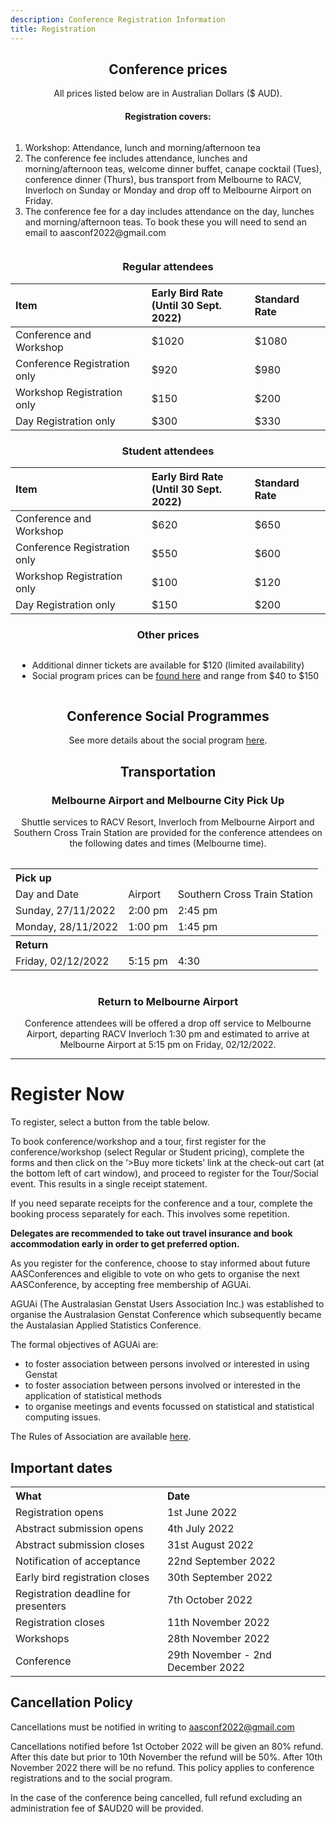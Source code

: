 ```yaml
---
description: Conference Registration Information
title: Registration
---
```


<div class="container" style="text-align:center">
<h2>Conference prices</h2>
All prices listed below are in Australian Dollars ($ AUD).


<h4>Registration covers:</h4>
<div style="text-align:left; display: inline-block;">
<ol>
<li>Workshop:  Attendance, lunch and morning/afternoon tea</li>
<li>The conference fee includes attendance, lunches and morning/afternoon teas, welcome dinner buffet, canape cocktail (Tues), conference dinner (Thurs), bus transport from Melbourne to RACV, Inverloch on Sunday or Monday and drop off to Melbourne Airport on Friday.</li>
<li>The conference fee for a day includes attendance on the day, lunches and morning/afternoon teas.  To book these you will need to send an email to aasconf2022@gmail.com</li>
</ol>
</div>

<h3>Regular attendees</h3>
<table style="margin:auto;text-align:left;">
<thead>
  <tr>
    <th>Item</th>
    <th>Early Bird Rate<br>(Until 30 Sept. 2022)</th>
    <th>Standard Rate</th>
  </tr>
</thead>
<tbody>
  <tr>
    <td>Conference and Workshop<br></td>
    <td>$1020</td>
    <td>$1080</td>
  </tr>
  <tr>
    <td>Conference Registration only</td>
    <td>$920</td>
    <td>$980</td>
  </tr>
  <tr>
    <td>Workshop Registration only</td>
    <td>$150</td>
    <td>$200</td>
  </tr>
  <tr>
    <td>Day Registration only</td>
    <td>$300</td>
    <td>$330</td>
  </tr>
</tbody>
</table>


<h3>Student attendees</h3>
<table style="margin:auto;text-align:left;">
<thead>
  <tr>
    <th>Item</th>
    <th>Early Bird Rate<br>(Until 30 Sept. 2022)</th>
    <th>Standard Rate</th>
  </tr>
</thead>
<tbody>
  <tr>
    <td>Conference and Workshop<br></td>
    <td>$620</td>
    <td>$650</td>
  </tr>
  <tr>
    <td>Conference Registration only</td>
    <td>$550</td>
    <td>$600</td>
  </tr>
  <tr>
    <td>Workshop Registration only</td>
    <td>$100</td>
    <td>$120</td>
  </tr>
  <tr>
    <td>Day Registration only</td>
    <td>$150</td>
    <td>$200</td>
  </tr>
</tbody>
</table>

<h3>Other prices</h3>
<div style="text-align:left; display: inline-block;">
<ul>
<li>Additional dinner tickets are available for $120 (limited availability)</li>
<li>Social program prices can be <a href="/social/#tour-combinations">found here</a> and range from $40 to $150</li>
</ul>
</div>

<h2>Conference Social Programmes</h2>

See more details about the social program <a href="/social/#tour-combinations">here</a>.

<h2>Transportation</h2>
<h3>Melbourne Airport and Melbourne City Pick Up </h3>
Shuttle services to RACV Resort, Inverloch from Melbourne Airport and Southern Cross Train Station are provided for the conference attendees on the following dates and times (Melbourne time).

<br>

<table>
<table style="margin:auto;text-align:left;">

<tbody>
  <tr>
    <th colspan="3">Pick up</th>
  </tr>
  <tr>
    <td>Day and Date </td>
    <td>Airport</td>
    <td>Southern Cross Train Station</td>
  </tr>
  <tr>
    <td> Sunday, 27/11/2022</td>
    <td>2:00 pm</td>
    <td>2:45 pm</td>
  </tr>
  <tr>
    <td>Monday, 28/11/2022</td>
    <td>1:00 pm</td>
    <td>1:45 pm</td>
  </tr>
  <tr>
    <th colspan="3">Return</th>
  </tr>
  <tr>
    <td>Friday, 02/12/2022</td>
    <td>5:15 pm</td>
    <td>4:30</td>
  </tr>
</tbody>
</table>

<br>


<h3>Return to Melbourne Airport </h3>
Conference attendees will be offered a drop off service to Melbourne Airport, departing RACV Inverloch 1:30 pm and estimated to arrive at Melbourne Airport at 5:15 pm on Friday, 02/12/2022. 

</div>

<hr>

# Register Now  

To register, select a button from the table below.

<div style="text-align:left;">

To book conference/workshop and a tour, first register for the conference/workshop (select Regular or Student pricing), complete the forms and then click on the ‘>Buy more tickets’ link at the check-out cart (at the bottom left of cart window), and proceed to register for the Tour/Social event. This results in a single receipt statement.

If you need separate receipts for the conference and a tour, complete the booking process separately for each. This involves some repetition.

**Delegates are recommended to take out travel insurance and book accommodation early in order to get preferred option.**

As you register for the conference, choose to stay informed about future AASConferences and eligible to vote on who gets to organise the next AASConference, by accepting free membership of AGUAi. 

AGUAi (The Australasian Genstat Users Association Inc.) was established to organise the Australasion Genstat Conference which subsequently became the Austalasian Applied Statistics Conference.

The formal objectives of AGUAi are: 

* to foster association between persons involved or interested in using Genstat
* to foster association between persons involved or interested in the application of statistical methods
* to organise meetings and events focussed on statistical and statistical computing issues.

The Rules of Association are available <a href="../files/AGUAi_rules_of_Association_2019.pdf" download>here</a>. 

</div>

<script async defer src="https://www.trybooking.com/widget.js"></script>
<div class="tryb-widget" data-type="expressEmbed" data-eid="912658"></div>


## Important dates

<table style="margin:auto;text-align:left;">
    <tr><th>What</th><th>Date</th></tr>
    <tr><td>Registration opens</td><td>1st June 2022</td></tr>
    <tr><td>Abstract submission opens</td><td>4th July 2022</td></tr>
    <tr><td>Abstract submission closes</td><td>31st August 2022</td></tr>
    <tr><td>Notification of acceptance</td><td>22nd September 2022</td></tr>
    <tr><td>Early bird registration closes</td><td>30th September 2022</td></tr>
    <tr><td>Registration deadline for presenters</td><td>7th October 2022</td></tr>
    <tr><td>Registration closes</td><td>11th November 2022</td></tr>
    <tr><td>Workshops</td><td>28th November 2022</td></tr>
    <tr><td>Conference</td><td>29th November - 2nd December 2022</td></tr>
    
</table>



<h2>Cancellation Policy</h2>

<div class="container" style="text-align:left">

Cancellations must be notified in writing to aasconf2022@gmail.com

Cancellations notified before 1st October 2022 will be given an 80% refund. After this date but prior to 10th November the refund will be 50%. After 10th November 2022 there will be no refund. This policy applies to conference registrations and to the social program.

 

In the case of the conference being cancelled, full refund excluding an administration fee of $AUD20 will be provided. 
</div>

<br><br>